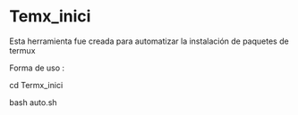 # Temx_inici

Esta herramienta fue creada para automatizar la instalación de paquetes de termux

Forma de uso :

cd Termx_inici

bash auto.sh
